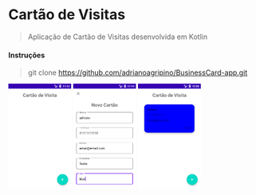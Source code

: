 # Cartão de Visitas

> Aplicação de Cartão de Visitas desenvolvida em Kotlin


#### Instruções

> git clone https://github.com/adrianoagripino/BusinessCard-app.git


<img src="https://github.com/adrianoagripino/BusinessCard-app/blob/master/Screen-01.png" width="25%" height="25%"> <img src="https://github.com/adrianoagripino/BusinessCard-app/blob/master/Screen-02.png" width="25%" height="25%"> <img src="https://github.com/adrianoagripino/BusinessCard-app/blob/master/Screen-03.png" width="25%" height="25%">